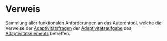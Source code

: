 # Verweis

Sammlung aller funktionalen Anforderungen an das Autorentool, welche die Verweise der [Adaptivitätsfragen](Adaptivitätsfrage-GE.md) der [Adaptivitätsaufgabe](Adaptivitätsaufgabe-GE.md) des [Adaptivitätselements](Adaptivitätselement-GE.md) betreffen.